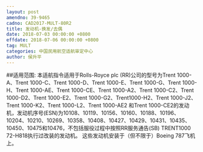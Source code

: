 ```yaml
---
layout: post
amendno: 39-9465
cadno: CAD2017-MULT-80R2
title: 发动机-换发/去偶
date: 2018-07-03 00:00:00 +0800
effdate: 2018-07-06 00:00:00 +0800
tag: MULT
categories: 中国民用航空适航审定中心
author: 侯升平
---
```


##适用范围:
本适航指令适用于Rolls-Royce plc (RR)公司的型号为Trent 1000-A、Trent 1000-C、Trent 1000-D、Trent 1000-E、Trent 1000-G、Trent 1000-H、Trent 1000-AE、Trent 1000-CE、Trent 1000-A2、Trent 1000-C2、Trent 1000-D2、Trent 1000-E2、Trent 1000-G2、Trent1000-H2、Trent 1000-J2、Trent 1000-K2、Trent 1000-L2、Trent 1000-AE2 和Trent 1000-CE2的发动机，发动机序号(ESN)为10108、10119、10156、10160、10188、10196、10204、10210、10269、10358、10408、10427、10429、10431、10435、10450、10475和10476，不包括服役过程中按照RR服务通告(SB) TRENT1000 72-H818执行过改装的发动机。
这些发动机安装于（但不限于）Boeing 787飞机上。

